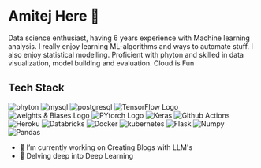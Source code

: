 # **Amitej** Here 👋
Data science enthusiast, having 6 years experience with Machine learning analysis. I really enjoy learning ML-algorithms and ways to automate stuff. I also enjoy statistical modelling. Proficient with phyton and skilled in data visualization, model building and evaluation.
Cloud is Fun


## Tech Stack
 ![phyton](https://img.shields.io/badge/Python-FFD43B?style=for-the-badge&logo=python&logoColor=blue)                       ![mysql](https://img.shields.io/badge/MySQL-005C84?style=for-the-badge&logo=mysql&logoColor=white)  ![postgresql](https://img.shields.io/badge/PostgreSQL-316192?style=for-the-badge&logo=postgresql&logoColor=white)     ![TensorFlow Logo](https://img.shields.io/badge/TensorFlow-FF6F00?style=for-the-badge&logo=tensorflow&logoColor=white)
 ![weights & Biases Logo](https://img.shields.io/badge/Weights_&_Biases-FFBE00?style=for-the-badge&logo=WeightsAndBiases&logoColor=white)  ![PYtorch Logo](https://img.shields.io/badge/PyTorch-EE4C2C?style=for-the-badge&logo=pytorch&logoColor=white) ![Keras](https://img.shields.io/badge/Keras-FF0000?style=for-the-badge&logo=keras&logoColor=white)
 ![Github Actions](https://img.shields.io/badge/GitHub_Actions-2088FF?style=for-the-badge&logo=github-actions&logoColor=white)   ![Heroku](https://img.shields.io/badge/Heroku-430098?style=for-the-badge&logo=heroku&logoColor=white)  ![Databricks](https://img.shields.io/badge/Databricks-FF3621?style=for-the-badge&logo=Databricks&logoColor=white)  ![Docker](https://img.shields.io/badge/Docker-2CA5E0?style=for-the-badge&logo=docker&logoColor=white)
![kubernetes](https://img.shields.io/badge/kubernetes-326ce5.svg?&style=for-the-badge&logo=kubernetes&logoColor=white)   ![Flask](https://img.shields.io/badge/Flask-000000?style=for-the-badge&logo=flask&logoColor=white)  ![Numpy](https://img.shields.io/badge/Numpy-777BB4?style=for-the-badge&logo=numpy&logoColor=white)   ![Pandas](https://img.shields.io/badge/Pandas-2C2D72?style=for-the-badge&logo=pandas&logoColor=white)

- 🔭 I’m currently working on Creating Blogs with LLM's
- 🌱 Delving deep into  Deep Learning
